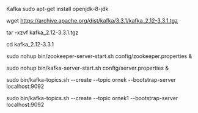 Kafka
sudo apt-get install openjdk-8-jdk

wget https://archive.apache.org/dist/kafka/3.3.1/kafka_2.12-3.3.1.tgz

tar -xzvf kafka_2.12-3.3.1.tgz

cd kafka_2.12-3.3.1

sudo nohup bin/zookeeper-server-start.sh config/zookeeper.properties &

sudo nohup bin/kafka-server-start.sh config/server.properties &

sudo bin/kafka-topics.sh --create --topic ornek --bootstrap-server localhost:9092

sudo bin/kafka-topics.sh --create --topic ornek1 --bootstrap-server localhost:9092
